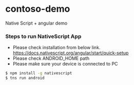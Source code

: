 # contoso-demo
Native Script + angular demo

### Steps to run NativeScript App
- Please check installation from below link.
    https://docs.nativescript.org/angular/start/quick-setup
- Please check ANDROID_HOME path
- Please make sure your device is connected to PC
```sh
$ npm install -g nativescript
$ tns run android